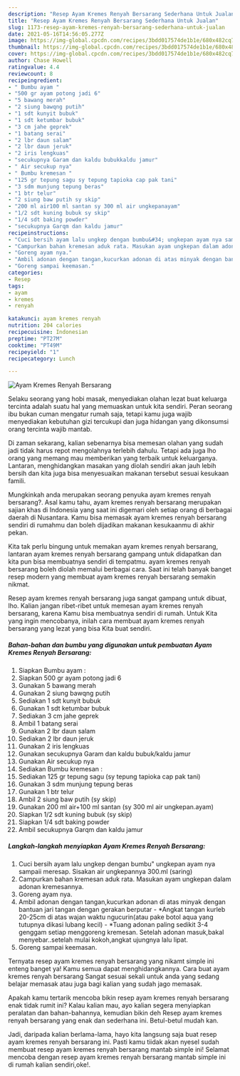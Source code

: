 ```yaml
---
description: "Resep Ayam Kremes Renyah Bersarang Sederhana Untuk Jualan"
title: "Resep Ayam Kremes Renyah Bersarang Sederhana Untuk Jualan"
slug: 1173-resep-ayam-kremes-renyah-bersarang-sederhana-untuk-jualan
date: 2021-05-16T14:56:05.277Z
image: https://img-global.cpcdn.com/recipes/3bdd017574de1b1e/680x482cq70/ayam-kremes-renyah-bersarang-foto-resep-utama.jpg
thumbnail: https://img-global.cpcdn.com/recipes/3bdd017574de1b1e/680x482cq70/ayam-kremes-renyah-bersarang-foto-resep-utama.jpg
cover: https://img-global.cpcdn.com/recipes/3bdd017574de1b1e/680x482cq70/ayam-kremes-renyah-bersarang-foto-resep-utama.jpg
author: Chase Howell
ratingvalue: 4.4
reviewcount: 8
recipeingredient:
- " Bumbu ayam "
- "500 gr ayam potong jadi 6"
- "5 bawang merah"
- "2 siung bawqng putih"
- "1 sdt kunyit bubuk"
- "1 sdt ketumbar bubuk"
- "3 cm jahe geprek"
- "1 batang serai"
- "2 lbr daun salam"
- "2 lbr daun jeruk"
- "2 iris lengkuas"
- "secukupnya Garam dan kaldu bubukkaldu jamur"
- " Air secukup nya"
- " Bumbu kremesan "
- "125 gr tepung sagu sy tepung tapioka cap pak tani"
- "3 sdm munjung tepung beras"
- "1 btr telur"
- "2 siung baw putih sy skip"
- "200 ml air100 ml santan sy 300 ml air ungkepanayam"
- "1/2 sdt kuning bubuk sy skip"
- "1/4 sdt baking powder"
- "secukupnya Garqm dan kaldu jamur"
recipeinstructions:
- "Cuci bersih ayam lalu ungkep dengan bumbu&#34; ungkepan ayam nya sampaii meresap. Sisakan air ungkepannya 300.ml (saring)"
- "Campurkan bahan kremesan aduk rata. Masukan ayam ungkepan dalam adonan kremesannya."
- "Goreng ayam nya."
- "Ambil adonan dengan tangan,kucurkan adonan di atas minyak dengan bantuan jari tangan dengan gerakan berputar *Angkat tangan kurleb 20-25cm di atas wajan waktu ngucurin(atau pake botol aqua yang tutupnya dikasi lubang kecil) *Tuang adonan paling sedikit 3-4 genggam setiap menggoreng kremesan. Setelah adonan masuk,bakal menyebar..setelah mulai kokoh,angkat ujungnya lalu lipat."
- "Goreng sampai keemasan."
categories:
- Resep
tags:
- ayam
- kremes
- renyah

katakunci: ayam kremes renyah 
nutrition: 204 calories
recipecuisine: Indonesian
preptime: "PT27M"
cooktime: "PT49M"
recipeyield: "1"
recipecategory: Lunch

---
```



![Ayam Kremes Renyah Bersarang](https://img-global.cpcdn.com/recipes/3bdd017574de1b1e/680x482cq70/ayam-kremes-renyah-bersarang-foto-resep-utama.jpg)

Selaku seorang yang hobi masak, menyediakan olahan lezat buat keluarga tercinta adalah suatu hal yang memuaskan untuk kita sendiri. Peran seorang ibu bukan cuman mengatur rumah saja, tetapi kamu juga wajib menyediakan kebutuhan gizi tercukupi dan juga hidangan yang dikonsumsi orang tercinta wajib mantab.

Di zaman  sekarang, kalian sebenarnya bisa memesan olahan yang sudah jadi tidak harus repot mengolahnya terlebih dahulu. Tetapi ada juga lho orang yang memang mau memberikan yang terbaik untuk keluarganya. Lantaran, menghidangkan masakan yang diolah sendiri akan jauh lebih bersih dan kita juga bisa menyesuaikan makanan tersebut sesuai kesukaan famili. 



Mungkinkah anda merupakan seorang penyuka ayam kremes renyah bersarang?. Asal kamu tahu, ayam kremes renyah bersarang merupakan sajian khas di Indonesia yang saat ini digemari oleh setiap orang di berbagai daerah di Nusantara. Kamu bisa memasak ayam kremes renyah bersarang sendiri di rumahmu dan boleh dijadikan makanan kesukaanmu di akhir pekan.

Kita tak perlu bingung untuk memakan ayam kremes renyah bersarang, lantaran ayam kremes renyah bersarang gampang untuk didapatkan dan kita pun bisa membuatnya sendiri di tempatmu. ayam kremes renyah bersarang boleh diolah memalui berbagai cara. Saat ini telah banyak banget resep modern yang membuat ayam kremes renyah bersarang semakin nikmat.

Resep ayam kremes renyah bersarang juga sangat gampang untuk dibuat, lho. Kalian jangan ribet-ribet untuk memesan ayam kremes renyah bersarang, karena Kamu bisa membuatnya sendiri di rumah. Untuk Kita yang ingin mencobanya, inilah cara membuat ayam kremes renyah bersarang yang lezat yang bisa Kita buat sendiri.

<!--inarticleads1-->

##### Bahan-bahan dan bumbu yang digunakan untuk pembuatan Ayam Kremes Renyah Bersarang:

1. Siapkan  Bumbu ayam :
1. Siapkan 500 gr ayam potong jadi 6
1. Gunakan 5 bawang merah
1. Gunakan 2 siung bawqng putih
1. Sediakan 1 sdt kunyit bubuk
1. Gunakan 1 sdt ketumbar bubuk
1. Sediakan 3 cm jahe geprek
1. Ambil 1 batang serai
1. Gunakan 2 lbr daun salam
1. Sediakan 2 lbr daun jeruk
1. Gunakan 2 iris lengkuas
1. Gunakan secukupnya Garam dan kaldu bubuk/kaldu jamur
1. Gunakan  Air secukup nya
1. Sediakan  Bumbu kremesan :
1. Sediakan 125 gr tepung sagu (sy tepung tapioka cap pak tani)
1. Gunakan 3 sdm munjung tepung beras
1. Gunakan 1 btr telur
1. Ambil 2 siung baw putih (sy skip)
1. Gunakan 200 ml air+100 ml santan (sy 300 ml air ungkepan.ayam)
1. Siapkan 1/2 sdt kuning bubuk (sy skip)
1. Siapkan 1/4 sdt baking powder
1. Ambil secukupnya Garqm dan kaldu jamur




<!--inarticleads2-->

##### Langkah-langkah menyiapkan Ayam Kremes Renyah Bersarang:

1. Cuci bersih ayam lalu ungkep dengan bumbu&#34; ungkepan ayam nya sampaii meresap. Sisakan air ungkepannya 300.ml (saring)
1. Campurkan bahan kremesan aduk rata. Masukan ayam ungkepan dalam adonan kremesannya.
1. Goreng ayam nya.
1. Ambil adonan dengan tangan,kucurkan adonan di atas minyak dengan bantuan jari tangan dengan gerakan berputar - *Angkat tangan kurleb 20-25cm di atas wajan waktu ngucurin(atau pake botol aqua yang tutupnya dikasi lubang kecil) - *Tuang adonan paling sedikit 3-4 genggam setiap menggoreng kremesan. Setelah adonan masuk,bakal menyebar..setelah mulai kokoh,angkat ujungnya lalu lipat.
1. Goreng sampai keemasan.




Ternyata resep ayam kremes renyah bersarang yang nikamt simple ini enteng banget ya! Kamu semua dapat menghidangkannya. Cara buat ayam kremes renyah bersarang Sangat sesuai sekali untuk anda yang sedang belajar memasak atau juga bagi kalian yang sudah jago memasak.

Apakah kamu tertarik mencoba bikin resep ayam kremes renyah bersarang enak tidak rumit ini? Kalau kalian mau, ayo kalian segera menyiapkan peralatan dan bahan-bahannya, kemudian bikin deh Resep ayam kremes renyah bersarang yang enak dan sederhana ini. Betul-betul mudah kan. 

Jadi, daripada kalian berlama-lama, hayo kita langsung saja buat resep ayam kremes renyah bersarang ini. Pasti kamu tiidak akan nyesel sudah membuat resep ayam kremes renyah bersarang mantab simple ini! Selamat mencoba dengan resep ayam kremes renyah bersarang mantab simple ini di rumah kalian sendiri,oke!.

